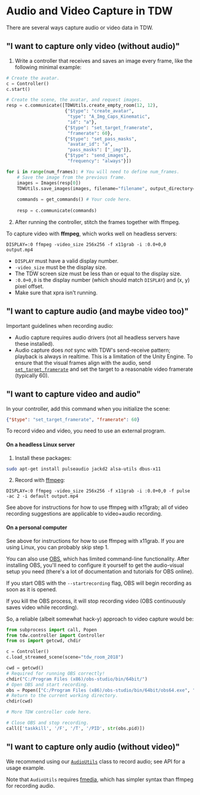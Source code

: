# Audio and Video Capture in TDW

There are several ways capture audio or video data in TDW.

## "I want to capture only video (without audio)"

1. Write a controller that receives and saves an image every frame, like the following minimal example:

```python
# Create the avatar.
c = Controller()
c.start()

# Create the scene, the avatar, and request images.
resp = c.communicate([TDWUtils.create_empty_room(12, 12),
                      {"$type": "create_avatar",
                       "type": "A_Img_Caps_Kinematic",
                       "id": "a"},
                      {"$type": "set_target_framerate",
                       "framerate": 60},
                      {"$type": "set_pass_masks",
                       "avatar_id": "a",
                       "pass_masks": ["_img"]},
                      {"$type": "send_images",
                       "frequency": "always"}])

for i in range(num_frames): # You will need to define num_frames.
    # Save the image from the previous frame.
    images = Images(resp[0])
    TDWUtils.save_images(images, filename="filename", output_directory="path/to/output/directory")
    
    commands = get_commands() # Your code here.
    
    resp = c.communicate(commands)
```

2. After running the controller, stitch the frames together with ffmpeg.

To capture video with **ffmpeg**, which works well on headless servers:
```
DISPLAY=:0 ffmpeg -video_size 256x256 -f x11grab -i :0.0+0,0 output.mp4
```

- `DISPLAY` must have a valid display number.
- `-video_size` must be the display size.
- The TDW screen size must be less than or equal to the display size.
- `:0.0+0,0` is the display number (which should match `DISPLAY`) and (x, y) pixel offset.
- Make sure that xpra isn't running.

## "I want to capture audio (and maybe video too)"

Important guidelines when recording audio:

- Audio capture requires audio drivers (not all headless servers have these installed).
- Audio capture does _not_ sync with TDW's send-receive pattern; playback is always in realtime. This is a limitation of the Unity Engine. To ensure that the visual frames align with the audio, send [`set_target_framerate`](../api/command_api.md#set_target_framerate) and set the target to a reasonable video framerate (typically 60).

## "I want to capture video and audio"

In your controller, add this command when you initialize the scene:

```json
{"$type": "set_target_framerate", "framerate": 60}
```

To record video and video, you need to use an external program.

#### On a headless Linux server

1. Install these packages: 

```bash
sudo apt-get install pulseaudio jackd2 alsa-utils dbus-x11
```

2. Record with [ffmpeg](https://trac.ffmpeg.org/wiki/Capture/Desktop):

```
DISPLAY=:0 ffmpeg -video_size 256x256 -f x11grab -i :0.0+0,0 -f pulse -ac 2 -i default output.mp4
```

See above for instructions for how to use ffmpeg with x11grab; all of video recording suggestions are applicable to video+audio recording.

#### On a personal computer

See above for instructions for how to use ffmpeg with x11grab. If you are using Linux, you can probably skip step 1.

You can also use [OBS](https://obsproject.com), which has limited command-line functionality. After installing OBS, you'll need to configure it yourself to get the audio-visual setup you need (there's a lot of documentation and tutorials for OBS online).

If you start OBS with the `--startrecording` flag, OBS will begin recording as soon as it is opened.

If you kill the OBS process, it will stop recording video (OBS continuously saves video while recording).

So, a reliable (albeit somewhat hack-y) approach to video capture would be:

```python
from subprocess import call, Popen
from tdw.controller import Controller
from os import getcwd, chdir

c = Controller()
c.load_streamed_scene(scene="tdw_room_2018")

cwd = getcwd()
# Required for running OBS correctly!
chdir("C:/Program Files (x86)/obs-studio/bin/64bit/")
# Open OBS and start recording.
obs = Popen(["C:/Program Files (x86)/obs-studio/bin/64bit/obs64.exe", "--startrecording"])
# Return to the current working directory.
chdir(cwd)

# More TDW controller code here.

# Close OBS and stop recording.
call(['taskkill', '/F', '/T', '/PID', str(obs.pid)])
```

## "I want to capture only audio (without video)"

We recommend using our [`AudioUtils`](../python/tdw_utils.md#AudioUtils) class to record audio; see API for a usage example.

Note that `AudioUtils` requires [fmedia](https://stsaz.github.io/fmedia/), which has simpler syntax than ffmpeg for recording audio.

